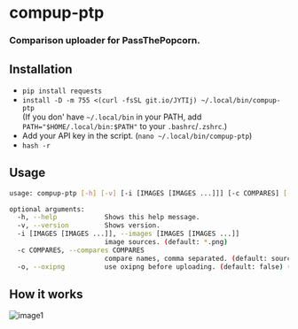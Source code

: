 # compup-ptp
### Comparison uploader for PassThePopcorn.
## Installation
* `pip install requests`
* `install -D -m 755 <(curl -fsSL git.io/JYTIj) ~/.local/bin/compup-ptp`\
(If you don' have `~/.local/bin` in your PATH, add `PATH="$HOME/.local/bin:$PATH"` to your `.bashrc`/`.zshrc`.)
* Add your API key in the script. (`nano ~/.local/bin/compup-ptp`)
* `hash -r`
## Usage
```sh
usage: compup-ptp [-h] [-v] [-i [IMAGES [IMAGES ...]]] [-c COMPARES] [-o]

optional arguments:
  -h, --help            Shows this help message.
  -v, --version         Shows version.
  -i [IMAGES [IMAGES ...]], --images [IMAGES [IMAGES ...]]
                        image sources. (default: *.png)
  -c COMPARES, --compares COMPARES
                        compare names, comma separated. (default: source, encode) (default: source, encode)
  -o, --oxipng          use oxipng before uploading. (default: false) (default: False)
```
## How it works
![image1](https://i.kek.sh/dzAbsN5jT7d.gif)
